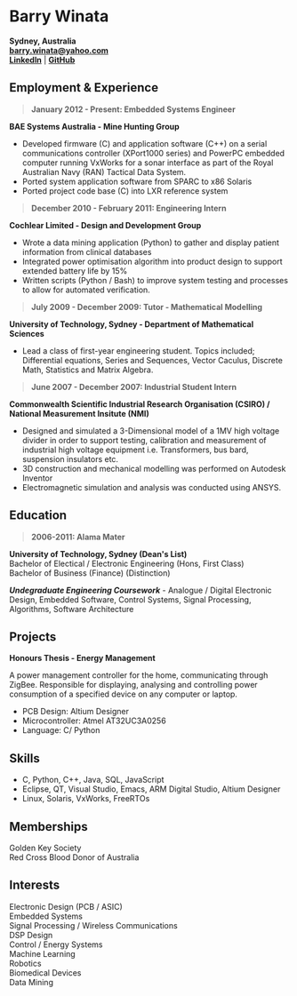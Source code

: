 
# Barry Winata #
**Sydney, Australia**  
**barry.winata@yahoo.com**  
[**LinkedIn**](http://au.linkedin.com/in/barrywinata) | [**GitHub**](http://github.com/bwinata)

## Employment & Experience ##
> **January 2012 - Present: Embedded Systems Engineer**  

**BAE Systems Australia - Mine Hunting Group**  

* Developed firmware (C) and application software (C++) on a serial communications controller (XPort1000 series) and PowerPC embedded computer running VxWorks for a sonar interface as part of the Royal Australian Navy (RAN) Tactical Data System.
* Ported system application software from SPARC to x86 Solaris
* Ported project code base (C) into LXR reference system

> **December 2010 - February 2011: Engineering Intern**

**Cochlear Limited - Design and Development Group**

* Wrote a data mining application (Python) to gather and display patient information from clinical databases
* Integrated power optimisation algorithm into product design to support extended battery life by 15%
* Written scripts (Python / Bash) to improve system testing and processes to allow for automated verification.

> **July 2009 - December 2009: Tutor - Mathematical Modelling**

**University of Technology, Sydney - Department of Mathematical Sciences**

* Lead a class of first-year engineering student. Topics included; Differential equations, Series and Sequences, Vector Caculus, Discrete Math, Statistics and Matrix Algebra.

> **June 2007 - December 2007: Industrial Student Intern**

**Commonwealth Scientific Industrial Research Organisation (CSIRO) / National Measurement Insitute (NMI)**

* Designed and simulated a 3-Dimensional model of a 1MV high voltage divider in order to support testing,
calibration and measurement of industrial high voltage equipment i.e. Transformers, bus bard, suspension
insulators etc.
* 3D construction and mechanical modelling was performed on Autodesk Inventor
* Electromagnetic simulation and analysis was conducted using ANSYS.

## Education ##

> **2006-2011: Alama Mater**  

**University of Technology, Sydney (Dean's List)**   
Bachelor of Electical / Electronic Engineering (Hons, First Class)  
Bachelor of Business (Finance) (Distinction)

***Undegraduate Engineering Coursework*** - Analogue / Digital Electronic Design, Embedded Software, Control Systems, Signal Processing, Algorithms, Software Architecture

## Projects ##

**Honours Thesis - Energy Management**

A power management controller for the home, communicating through ZigBee. Responsible for displaying, analysing and controlling power consumption of a specified device on any computer or laptop.

- PCB Design: Altium Designer
- Microcontroller: Atmel AT32UC3A0256
- Language: C/ Python

## Skills ##
* C, Python, C++, Java, SQL, JavaScript
* Eclipse, QT, Visual Studio, Emacs, ARM Digital Studio, Altium Designer
* Linux, Solaris, VxWorks, FreeRTOs

## Memberships ##
Golden Key Society  
Red Cross Blood Donor of Australia

## Interests ##
Electronic Design (PCB / ASIC)  
Embedded Systems  
Signal Processing / Wireless Communications  
DSP Design  
Control / Energy Systems  
Machine Learning  
Robotics  
Biomedical Devices  
Data Mining

